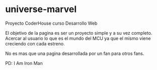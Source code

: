 # universe-marvel
Proyecto CoderHouse curso Desarrollo Web

El objetivo de la pagina es ser un proyecto simple y a su vez completo. Acercar al usuario lo que es el mundo del MCU ya que el mismo viene creciendo con cada estreno.

No es mas que una pagina desarrollada por un fan para otros fans.

PD: I Am Iron Man